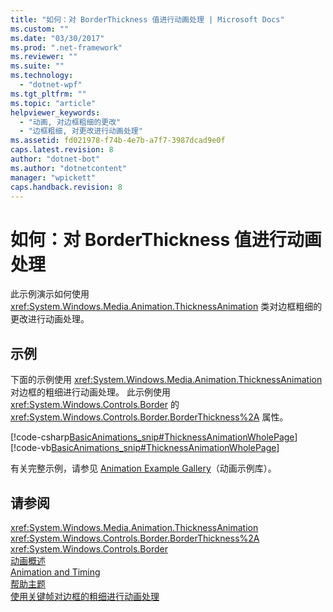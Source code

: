 ```yaml
---
title: "如何：对 BorderThickness 值进行动画处理 | Microsoft Docs"
ms.custom: ""
ms.date: "03/30/2017"
ms.prod: ".net-framework"
ms.reviewer: ""
ms.suite: ""
ms.technology: 
  - "dotnet-wpf"
ms.tgt_pltfrm: ""
ms.topic: "article"
helpviewer_keywords: 
  - "动画, 对边框粗细的更改"
  - "边框粗细, 对更改进行动画处理"
ms.assetid: fd021978-f74b-4e7b-a7f7-3987dcad9e0f
caps.latest.revision: 8
author: "dotnet-bot"
ms.author: "dotnetcontent"
manager: "wpickett"
caps.handback.revision: 8
---
```

# 如何：对 BorderThickness 值进行动画处理
此示例演示如何使用 <xref:System.Windows.Media.Animation.ThicknessAnimation> 类对边框粗细的更改进行动画处理。  
  
## 示例  
 下面的示例使用 <xref:System.Windows.Media.Animation.ThicknessAnimation> 对边框的粗细进行动画处理。  此示例使用 <xref:System.Windows.Controls.Border> 的 <xref:System.Windows.Controls.Border.BorderThickness%2A> 属性。  
  
 [!code-csharp[BasicAnimations_snip#ThicknessAnimationWholePage](../../../../samples/snippets/csharp/VS_Snippets_Wpf/BasicAnimations_snip/CSharp/ThicknessAnimationExample.cs#thicknessanimationwholepage)]
 [!code-vb[BasicAnimations_snip#ThicknessAnimationWholePage](../../../../samples/snippets/visualbasic/VS_Snippets_Wpf/BasicAnimations_snip/VisualBasic/ThicknessAnimationExample.vb#thicknessanimationwholepage)]  
  
 有关完整示例，请参见 [Animation Example Gallery](http://go.microsoft.com/fwlink/?LinkID=159969)（动画示例库）。  
  
## 请参阅  
 <xref:System.Windows.Media.Animation.ThicknessAnimation>   
 <xref:System.Windows.Controls.Border.BorderThickness%2A>   
 <xref:System.Windows.Controls.Border>   
 [动画概述](../../../../docs/framework/wpf/graphics-multimedia/animation-overview.md)   
 [Animation and Timing](http://msdn.microsoft.com/zh-cn/7d83765b-d5ae-41b1-b423-80206e1124aa)   
 [帮助主题](../../../../docs/framework/wpf/graphics-multimedia/animation-and-timing-how-to-topics.md)   
 [使用关键帧对边框的粗细进行动画处理](../../../../docs/framework/wpf/graphics-multimedia/how-to-animate-the-thickness-of-a-border-by-using-key-frames.md)